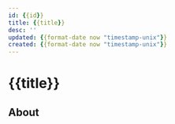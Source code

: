 ```yaml
---
id: {{id}}
title: {{title}}
desc: ''
updated: {{format-date now "timestamp-unix"}}
created: {{format-date now "timestamp-unix"}}
---
```

# {{title}}

## About

